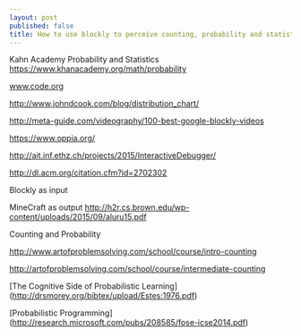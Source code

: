 ```yaml
---
layout: post
published: false
title: How to use blockly to perceive counting, probability and statistics
---
```


Kahn Academy Probability and Statistics
https://www.khanacademy.org/math/probability

www.code.org

http://www.johndcook.com/blog/distribution_chart/

http://meta-guide.com/videography/100-best-google-blockly-videos

https://www.oppia.org/

http://ait.inf.ethz.ch/projects/2015/InteractiveDebugger/

http://dl.acm.org/citation.cfm?id=2702302

Blockly as input

MineCraft as output
http://h2r.cs.brown.edu/wp-content/uploads/2015/09/aluru15.pdf


Counting and Probability

http://www.artofproblemsolving.com/school/course/intro-counting

http://artofproblemsolving.com/school/course/intermediate-counting


[The Cognitive Side of Probabilistic Learning]
(http://drsmorey.org/bibtex/upload/Estes:1976.pdf)

[Probabilistic Programming]
(http://research.microsoft.com/pubs/208585/fose-icse2014.pdf)
